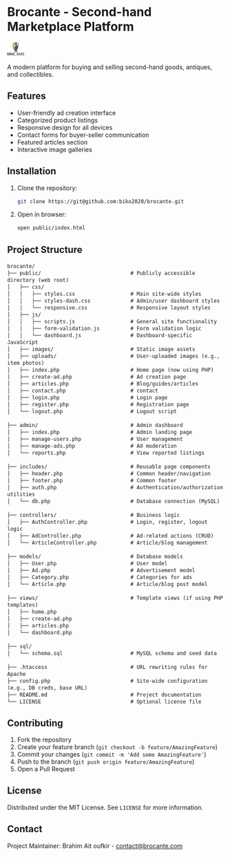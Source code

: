 # Brocante - Second-hand Marketplace Platform

![Brocante Logo](public/images/logo.png)

A modern platform for buying and selling second-hand goods, antiques, and collectibles.

## Features
- User-friendly ad creation interface
- Categorized product listings
- Responsive design for all devices
- Contact forms for buyer-seller communication
- Featured articles section
- Interactive image galleries

## Installation
1. Clone the repository:
   ```bash
   git clone https://git@github.com:biko2020/brocante.git
   ```
2. Open in browser:
   ```bash
   open public/index.html
   ```

## Project Structure
```
brocante/
├── public/                             # Publicly accessible directory (web root)
│   ├── css/
│   │   ├── styles.css                  # Main site-wide styles
│   │   ├── styles-dash.css             # Admin/user dashboard styles
│   │   └── responsive.css              # Responsive layout styles
│   ├── js/
│   │   ├── scripts.js                  # General site functionality
│   │   ├── form-validation.js          # Form validation logic
│   │   └── dashboard.js                # Dashboard-specific JavaScript
│   ├── images/                         # Static image assets
│   ├── uploads/                        # User-uploaded images (e.g., item photos)
│   ├── index.php                       # Home page (now using PHP)
│   ├── create-ad.php                   # Ad creation page
│   ├── articles.php                    # Blog/guides/articles
│   ├── contact.php                     # contact
│   ├── login.php                       # Login page
│   ├── register.php                    # Registration page
│   └── logout.php                      # Logout script

├── admin/                              # Admin dashboard
│   ├── index.php                       # Admin landing page
│   ├── manage-users.php                # User management
│   ├── manage-ads.php                  # Ad moderation
│   └── reports.php                     # View reported listings

├── includes/                           # Reusable page components
│   ├── header.php                      # Common header/navigation
│   ├── footer.php                      # Common footer
│   ├── auth.php                        # Authentication/authorization utilities
│   └── db.php                          # Database connection (MySQL)

├── controllers/                        # Business logic
│   ├── AuthController.php              # Login, register, logout logic
│   ├── AdController.php                # Ad-related actions (CRUD)
│   └── ArticleController.php           # Article/blog management

├── models/                             # Database models
│   ├── User.php                        # User model
│   ├── Ad.php                          # Advertisement model
│   ├── Category.php                    # Categories for ads
│   └── Article.php                     # Article/blog post model

├── views/                              # Template views (if using PHP templates)
│   ├── home.php
│   ├── create-ad.php
│   ├── articles.php
│   └── dashboard.php

├── sql/
│   └── schema.sql                      # MySQL schema and seed data

├── .htaccess                           # URL rewriting rules for Apache
├── config.php                          # Site-wide configuration (e.g., DB creds, base URL)
├── README.md                           # Project documentation
└── LICENSE                             # Optional license file

```

## Contributing
1. Fork the repository
2. Create your feature branch (`git checkout -b feature/AmazingFeature`)
3. Commit your changes (`git commit -m 'Add some AmazingFeature'`)
4. Push to the branch (`git push origin feature/AmazingFeature`)
5. Open a Pull Request

## License
Distributed under the MIT License. See `LICENSE` for more information.

## Contact
Project Maintainer: Brahim Ait oufkir - contact@brocante.com
